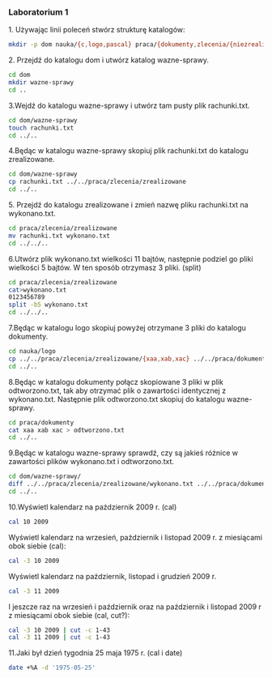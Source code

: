 ### Laboratorium 1

1\. Używając linii poleceń stwórz strukturę katalogów:

```sh
mkdir -p dom nauka/{c,logo,pascal} praca/{dokumenty,zlecenia/{niezrealizowane,zrealizowane}}
```

2\. Przejdź do katalogu dom i utwórz katalog wazne-sprawy.

```sh
cd dom
mkdir wazne-sprawy
cd ..
```

3\.Wejdź do katalogu wazne-sprawy i utwórz tam pusty plik rachunki.txt.

```sh
cd dom/wazne-sprawy
touch rachunki.txt
cd ../..
```

4\.Będąc w katalogu wazne-sprawy skopiuj plik rachunki.txt do katalogu zrealizowane.

```sh
cd dom/wazne-sprawy
cp rachunki.txt ../../praca/zlecenia/zrealizowane
cd ../..
```

5\. Przejdź do katalogu zrealizowane i zmień nazwę pliku rachunki.txt na wykonano.txt.

```sh
cd praca/zlecenia/zrealizowane
mv rachunki.txt wykonano.txt
cd ../../..
```

6\.Utwórz plik wykonano.txt wielkości 11 bajtów, następnie podziel go pliki wielkości 5 bajtów. W ten sposób otrzymasz 3 pliki. (split)

```sh
cd praca/zlecenia/zrealizowane
cat>wykonano.txt
0123456789
split -b5 wykonano.txt
cd ../../..
```

7\.Będąc w katalogu logo skopiuj powyżej otrzymane 3 pliki do katalogu dokumenty.

```sh
cd nauka/logo
cp ../../praca/zlecenia/zrealizowane/{xaa,xab,xac} ../../praca/dokumenty
cd ../..
```

8\.Będąc w katalogu dokumenty połącz skopiowane 3 pliki w plik odtworzono.txt, tak aby otrzymać plik o zawartości identycznej z wykonano.txt. Następnie plik odtworzono.txt skopiuj do katalogu wazne-sprawy.

```sh
cd praca/dokumenty
cat xaa xab xac > odtworzono.txt
cd ../..
```

9\.Będąc w katalogu wazne-sprawy sprawdź, czy są jakieś różnice w zawartości plików wykonano.txt i odtworzono.txt.

```sh
cd dom/wazne-sprawy/
diff ../../praca/zlecenia/zrealizowane/wykonano.txt ../../praca/dokumenty/odtworzono.txt
cd ../..
```

10\.Wyświetl kalendarz na październik 2009 r. (cal)

```sh
cal 10 2009
```
Wyświetl kalendarz na wrzesień, październik i listopad 2009 r. z miesiącami obok siebie (cal):

```sh
cal -3 10 2009
```

Wyświetl kalendarz na październik, listopad i grudzień 2009 r.

```sh
cal -3 11 2009
```
I jeszcze raz na wrzesień i październik oraz na październik i listopad 2009 r z miesiącami obok siebie (cal, cut?):

```sh
cal -3 10 2009 | cut -c 1-43
cal -3 11 2009 | cut -c 1-43
```


11\.Jaki był dzień tygodnia 25 maja 1975 r. (cal i date)

```sh
date +%A -d '1975-05-25'
```




